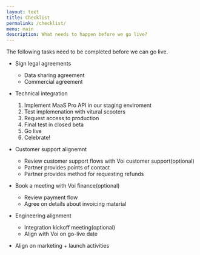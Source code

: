```yaml
---
layout: text
title: Checklist
permalink: /checklist/
menu: main
description: What needs to happen before we go live?
---
```

The following tasks need to be completed before we can go live.

- Sign legal agreements
	- Data sharing agreement
	- Commercial agreement

- Technical integration
	1. Implement MaaS Pro API in our staging enviroment
	2. Test implemenation with vitural scooters
	3. Request access to production
	4. Final test in closed beta
	5. Go live
	6. Celebrate!

- Customer support alignemnt
	- Review customer support flows with Voi customer support(optional)
	- Partner provides points of contact
	- Partner provides method for requesting refunds

- Book a meeting with Voi finance(optional)
	- Review payment flow
	- Agree on details about invoicing material

- Engineering alignment
	- Integration kickoff meeting(optional)
	- Align with Voi on go-live date
- Align on marketing + launch activities